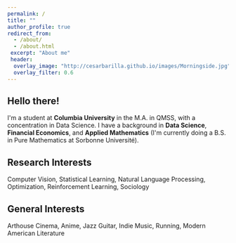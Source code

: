 ```yaml
---
permalink: /
title: ""
author_profile: true
redirect_from: 
  - /about/
  - /about.html
 excerpt: "About me"
 header:
  overlay_image: "http://cesarbarilla.github.io/images/Morningside.jpg"
  overlay_filter: 0.6
---
```


**Hello there!**
---

I'm a student at **Columbia University** in the M.A. in QMSS, with a concentration in Data Science. I have a background in **Data Science**, **Financial Economics**, and **Applied Mathematics** (I'm currently doing a B.S. in Pure Mathematics at Sorbonne Université). 


**Research Interests**
---

Computer Vision, Statistical Learning, Natural Language Processing, Optimization, Reinforcement Learning, Sociology


**General Interests**
---

Arthouse Cinema, Anime, Jazz Guitar, Indie Music, Running, Modern American Literature



